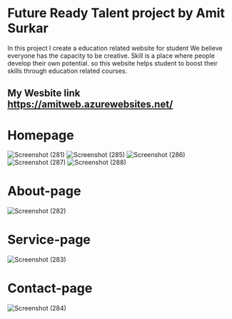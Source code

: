 # Future Ready Talent project by Amit Surkar
 In this project I create a education related website for student We believe everyone has the capacity to be creative. Skill is a place where people develop their own potential.
so this website helps student to boost their skills through education related courses.

## My Wesbite link https://amitweb.azurewebsites.net/ 

# Homepage 
![Screenshot (281)](https://user-images.githubusercontent.com/72159431/183290392-359fca77-d56f-461a-9e76-37f509788974.png)
![Screenshot (285)](https://user-images.githubusercontent.com/72159431/183290510-a8f9fb78-d696-4570-a839-7c2b7b184c58.png)
![Screenshot (286)](https://user-images.githubusercontent.com/72159431/183290526-d83bdf93-e1ed-493e-8a20-e6ecb9aa0fb7.png)
![Screenshot (287)](https://user-images.githubusercontent.com/72159431/183290539-ecfd5964-87a4-42ad-bef5-b8ca2923f951.png)
![Screenshot (288)](https://user-images.githubusercontent.com/72159431/183290544-58e251f7-c289-4f2c-9e3b-66598259a233.png)

# About-page
![Screenshot (282)](https://user-images.githubusercontent.com/72159431/183290562-3647157e-20bc-44f0-8c1b-27a8a862b9ae.png)

# Service-page
![Screenshot (283)](https://user-images.githubusercontent.com/72159431/183290581-b4414ca4-84f1-4d1e-b0f0-07061c5c1533.png)

# Contact-page
![Screenshot (284)](https://user-images.githubusercontent.com/72159431/183290599-bd647938-d22f-4427-b5ba-0481e9df91ec.png)

